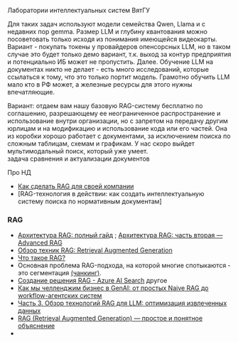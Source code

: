
Лаборатории интеллектуальных систем ВятГУ

Для таких задач используют модели семейства Qwen, Llama и с недавних пор gemma. Размер LLM и глубину квантования можно посоветовать только исходя из понимания имеющейся видеокарты. Вариант - покупать токены у провайдеров опенсорсных LLM, но в таком случае это будет только демо вариант, т.к. выход за контур предприятия и потенциально ИБ может не пропустить. Далее. Обучение LLM на документах никто не делает - есть много исследований, которые ссылаться к тому, что это только портит модель. Грамотно обучить LLM мало кто в РФ может, а железные ресурсы для этого нужны впечатляющие. 

Вариант: отдаем вам нашу базовую RAG-систему бесплатно по соглашению, разрешающему ее неограниченное распространение и использование внутри организации, но с запретом на передачу другим юрлицам и на модификацию и использование кода или его частей. Она из коробки хорошо работает с документами, за исключением поиска по сложным таблицам, схемам и графикам. У нас скоро выйдет мультимодальный поиск, который уже умеет.  
задача сравнения и актуализации документов

Про НД
- [Как сделать RAG для своей компании](https://habr.com/ru/articles/905076/#comment_28236148)
- [RAG-технология в действии: как создать интеллектуальную систему поиска по нормативным документам]


### RAG
- [Архитектура RAG: полный гайд](https://habr.com/ru/companies/raft/articles/791034/) ; [Архитектура RAG: часть вторая — Advanced RAG](https://habr.com/ru/companies/raft/articles/818781/)
- [Обзор техник RAG: Retrieval Augmented Generation](https://habr.com/ru/articles/904032/)
- [Что такое RAG?](https://aws.amazon.com/ru/what-is/retrieval-augmented-generation/)
- Основная проблема RAG-подхода, на которой многие спотыкаются - это сегментация [(чанкинг)](https://towardsdatascience.com/rag-101-chunking-strategies-fdc6f6c2aaec/).
- [Создание решения RAG - Azure AI Search](https://learn.microsoft.com/ru-ru/azure/search/tutorial-rag-build-solution)
другое
- [Как мы челленджим бизнес в GenAI: от простых Naive RAG до workflow-агентских систем](https://habr.com/ru/companies/redmadrobot/articles/905628/)
- [Часть 3. Обзор технологий RAG для LLM: оптимизация извлеченных данных](https://habr.com/ru/articles/904232/)
- [RAG (Retrieval Augmented Generation) — простое и понятное объяснение](https://habr.com/ru/articles/779526/)
- 

